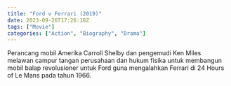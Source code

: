 ```yaml
---
title: "Ford v Ferrari (2019)"
date: 2023-09-26T17:26:18Z
tags: ["Movie"]
categories: ["Action", "Biography", "Drama"]
---
```


Perancang mobil Amerika Carroll Shelby dan pengemudi Ken Miles melawan campur tangan perusahaan dan hukum fisika untuk membangun mobil balap revolusioner untuk Ford guna mengalahkan Ferrari di 24 Hours of Le Mans pada tahun 1966.

  <mux-player stream-type="on-demand"
  src="https://kp3d-my.sharepoint.com/personal/ryoo_kp3d_onmicrosoft_com/_layouts/15/download.aspx?share=EZAmBlu8dEZDnyU_7A3TpyMBkd5BiRqsql3qeBr4pbSwLg" metadata-video-title="Ford v Ferrari (2019)" prefer-playback="mse" controls>
  </mux-player>
  
  
  <script src="https://cdn.jsdelivr.net/npm/@mux/mux-player"></script>
  
   <script id="MBJm5L2I1ZmipTJYyZ2RKW02i246UbrbHhss02jl4A900o" type="application/ld+json">
 {
  "@context": "https://schema.org/",
  "@type": "VideoObject",
  "name": "Ford v Ferrari (2019)",
  "contentUrl": "https://stream.mux.com/MBJm5L2I1ZmipTJYyZ2RKW02i246UbrbHhss02jl4A900o.m3u8",
  "thumbnailUrl": "https://www.themoviedb.org/t/p/original/jy1Q0sKQGNaSfNqAkvE6DCAfdKz.jpg?width=314&fit_mode=preserve&time=25",
  "uploadDate": "2023-09-26T17:26:18Z",
}

</script>